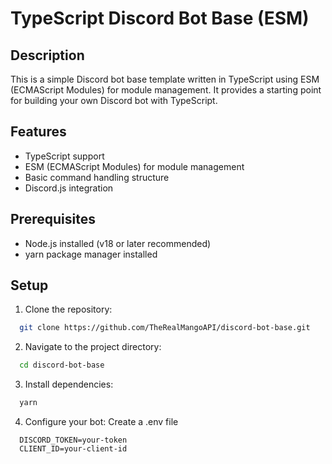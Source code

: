 # TypeScript Discord Bot Base (ESM)

## Description

This is a simple Discord bot base template written in TypeScript using ESM (ECMAScript Modules) for module management. It provides a starting point for building your own Discord bot with TypeScript.

## Features

- TypeScript support
- ESM (ECMAScript Modules) for module management
- Basic command handling structure
- Discord.js integration

## Prerequisites

- Node.js installed (v18 or later recommended)
- yarn package manager installed

## Setup

1. Clone the repository:

```bash
  git clone https://github.com/TheRealMangoAPI/discord-bot-base.git
```

2. Navigate to the project directory:

```bash
  cd discord-bot-base
```

3. Install dependencies:

```bash
  yarn
```

4. Configure your bot:
   Create a .env file

```
  DISCORD_TOKEN=your-token
  CLIENT_ID=your-client-id
```
